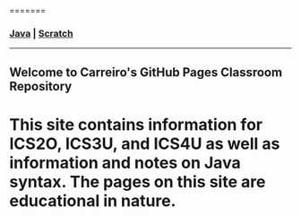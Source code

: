 =======
### [Java](/JavaIndex.md) | [Scratch](/ScratchIndex.md)
---
## Welcome to Carreiro's GitHub Pages Classroom Repository

This site contains information for ICS2O, ICS3U, and ICS4U as well as information and notes on Java syntax. The pages on this site are educational in nature.
=======

